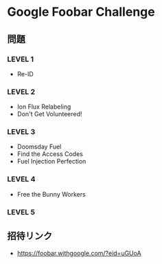 # Google Foobar Challenge

## 問題

### LEVEL 1

* Re-ID

### LEVEL 2

* Ion Flux Relabeling
* Don't Get Volunteered!

### LEVEL 3

* Doomsday Fuel
* Find the Access Codes
* Fuel Injection Perfection

### LEVEL 4

* Free the Bunny Workers

### LEVEL 5

## 招待リンク

* <https://foobar.withgoogle.com/?eid=uGUoA>

